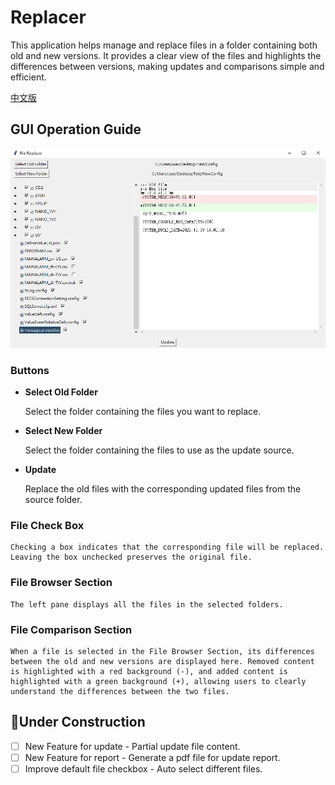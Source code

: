 # Replacer
This application helps manage and replace files in a folder containing both old and new versions. It provides a clear view of the files and highlights the differences between versions, making updates and comparisons simple and efficient.

[中文版](README_ZHTW.md)
## GUI Operation Guide
![alt text](Aserts/image.png)
### Buttons
- **Select Old Folder**

    Select the folder containing the files you want to replace.

- **Select New Folder**

    Select the folder containing the files to use as the update source.

- **Update**

    Replace the old files with the corresponding updated files from the source folder.

### File Check Box

    Checking a box indicates that the corresponding file will be replaced. Leaving the box unchecked preserves the original file.

### File Browser Section

    The left pane displays all the files in the selected folders.

### File Comparison Section

    When a file is selected in the File Browser Section, its differences between the old and new versions are displayed here. Removed content is highlighted with a red background (-), and added content is highlighted with a green background (+), allowing users to clearly understand the differences between the two files.

## 🚧Under Construction

- [ ] New Feature for update - Partial update file content.
- [ ] New Feature for report - Generate a pdf file for update report.
- [ ] Improve default file checkbox - Auto select different files.